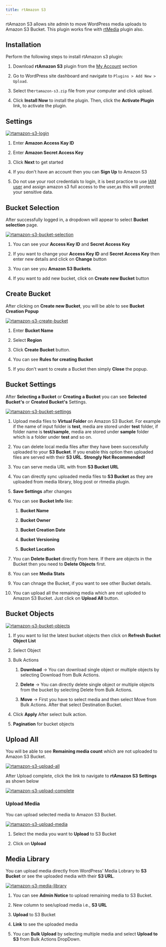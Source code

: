 ```yaml
---
title: rtAmazon S3
---
```


rtAmazon S3 allows site admin to move WordPress media uploads to Amazon S3 Bucket. This plugin works fine with [rtMedia](https://wordpress.org/plugins/buddypress-media/) plugin also.

## Installation
Perform the following steps to install rtAmazon s3 plugin:
  1. Download **rtAmazon S3** plugin from the [My Account](https://rtcamp.com/my-account) section
  
  2. Go to WordPress site dashboard and navigate to `Plugins > Add New > Upload`.
  
  3. Select the`rtamazon-s3.zip` file from your computer and click upload.
  
  4. Click **Install Now** to install the plugin. Then, click the **Activate Plugin** link, to activate the plugin.

## Settings

[![rtamazon-s3-login](https://cloud.githubusercontent.com/assets/7807348/7199130/c345f6f2-e50f-11e4-9702-ef813c9a3f86.png)](https://cloud.githubusercontent.com/assets/7807348/7199130/c345f6f2-e50f-11e4-9702-ef813c9a3f86.png)

1. Enter **Amazon Access Kay ID**

2. Enter **Amazon Secret Access Key**

3. Click **Next** to get started

4. If you don't have an account then you can **Sign Up** to Amazon S3

5. Do not use your root credentials to login, it is best practice to use [IAM user](http://docs.aws.amazon.com/IAM/latest/UserGuide/IAMBestPractices.html) and assign amazon s3 full access to the user,as this will protect your sensitive data.

## Bucket Selection

After successfully logged in, a dropdown will appear to select **Bucket selection** page.

[![rtamazon-s3-bucket-selection](https://cloud.githubusercontent.com/assets/7807348/7202116/cca169e4-e52c-11e4-8b75-0c9676a365f7.png)](https://cloud.githubusercontent.com/assets/7807348/7202116/cca169e4-e52c-11e4-8b75-0c9676a365f7.png)

1. You can see your **Access Key ID** and **Secret Access Key**

2. If you want to change your **Access Key ID** and **Secret Access Key** then enter new details and click on **Change** button

3. You can see you **Amazon S3 Buckets**.

4. If you want to add new bucket, click on **Create new Bucket** button

## Create Bucket

After clicking on **Create new Bucket**, you will be able to see **Bucket Creation Popup**

[![rtamazon-s3-create-bucket](https://cloud.githubusercontent.com/assets/7807348/7202131/0324ad00-e52d-11e4-8612-2d474d4c62d0.png)](https://cloud.githubusercontent.com/assets/7807348/7202131/0324ad00-e52d-11e4-8612-2d474d4c62d0.png)

1. Enter **Bucket Name**

2. Select **Region**

3. Click **Create Bucket** button.

4. You can see **Rules for creating Bucket**

5. If you don't want to create a Bucket then simply **Close** the popup.

## Bucket Settings

After **Selecting a Bucket** or **Creating a Bucket** you can see **Selected Bucket's** or **Created Bucket's** Settings.

[![rtamazon-s3-bucket-settings](https://cloud.githubusercontent.com/assets/7807348/7202203/c1cdc700-e52d-11e4-9d44-f744eaf8671f.png)](https://cloud.githubusercontent.com/assets/7807348/7202203/c1cdc700-e52d-11e4-9d44-f744eaf8671f.png)

1. Upload media files to **Virtual Folder** on Amazon S3 Bucket. For example if the name of input folder is **test**, media are stored under **test** folder, if folder name is **test/sample**, media are stored under **sample** folder which is a folder under **test** and so on.

2. You can delete local media files after they have been successfully uploaded to your **S3 Bucket**. If you enable this option then uploaded files are served with their **S3 URL**. **Strongly Not Recommended!**

3. You can serve media URL with from **S3 Bucket URL**

4. You can directly sync uploaded media files to **S3 Bucket** as they are uploaded from media library, blog post or rtmedia plugin.

5. **Save Settings** after changes

6. You can see **Bucket Info** like:

    1. **Bucket Name**
  
    2. **Bucket Owner**
  
    3. **Bucket Creation Date**
  
    4. **Bucket Versioning**
  
    5. **Bucket Location**

7. You can **Delete Bucket** directly from here. If there are objects in the Bucket then you need to **Delete Objects** first.

8. You can see **Media Stats**

9. You can chnage the Bucket, if you want to see other Bucket details.

10. You can upload all the remaining media which are not uploded to Amazon S3 Bucket. Just click on **Upload All** button.

## Bucket Objects

[![rtamazon-s3-bucket-objects](https://cloud.githubusercontent.com/assets/7807348/7202755/d1589060-e532-11e4-85e8-78bdda52bbf9.png)](https://cloud.githubusercontent.com/assets/7807348/7202755/d1589060-e532-11e4-85e8-78bdda52bbf9.png)

1. If you want to list the latest bucket objects then click on **Refresh Bucket Object List**

2. Select Object

3. Bulk Actions

    1. **Download** -> You can download single object or multiple objects by selecting Download from Bulk Actions.
  
    2. **Delete** -> You can directly delete single object or multiple objects from the bucket by selecting Delete from Bulk Actions.
  
    3. **Move** -> First you have to select media and then select Move from Bulk Actions. After that select Destination Bucket.

4. Click **Apply** After select bulk action.

5. **Pagination** for bucket objects

## Upload All

You will be able to see **Remaining media count** which are not uploaded to Amazon S3 Bucket.

[![rtamazon-s3-upload-all](https://cloud.githubusercontent.com/assets/7807348/7202305/b4e26eb4-e52e-11e4-9d4f-f00ac468e69f.png)](https://cloud.githubusercontent.com/assets/7807348/7202305/b4e26eb4-e52e-11e4-9d4f-f00ac468e69f.png)

After Upload complete, click the link to navigate to **rtAmazon S3 Settings** as shown below

[![rtamazon-s3-upload-complete](https://cloud.githubusercontent.com/assets/7807348/7202390/6fbbca64-e52f-11e4-95b4-762ed61f47b9.png)](https://cloud.githubusercontent.com/assets/7807348/7202390/6fbbca64-e52f-11e4-95b4-762ed61f47b9.png)

### Upload Media
You can upload selected media to Amazon S3 Bucket.

[![rtamazon-s3-upload-media](https://cloud.githubusercontent.com/assets/7807348/7202476/4d0bc9f0-e530-11e4-894e-295c993e81f6.png)](https://cloud.githubusercontent.com/assets/7807348/7202476/4d0bc9f0-e530-11e4-894e-295c993e81f6.png)

1. Select the media you want to **Upload** to S3 Bucket

2. Click on **Upload**

## Media Library

You can upload media directly from WordPress' Media Lobrary to **S3 Bucket** or see the uploaded media with their **S3 URL**.

[![rtamazon-s3-media-library](https://cloud.githubusercontent.com/assets/7807348/7370914/f98fe2b2-edda-11e4-8ca1-b4af2faefa61.png)](https://cloud.githubusercontent.com/assets/7807348/7370914/f98fe2b2-edda-11e4-8ca1-b4af2faefa61.png)

1. You can see **Admin Notice** to upload remaining media to S3 Bucket.

2. New column to see/upload media i.e., **S3 URL**

3. **Upload** to S3 Bucket

4. **Link** to see the uploaded media

5. You can **Bulk Upload** by selecting multiple media and select **Upload to S3** from Bulk Actions DropDown.
